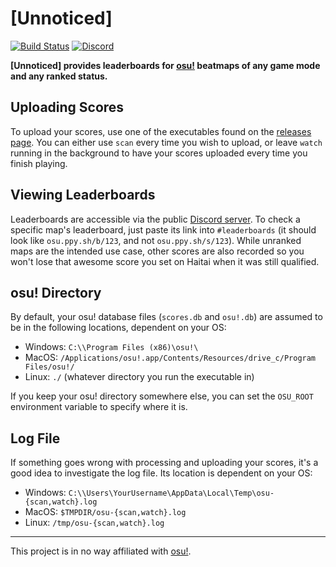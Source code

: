 # [Unnoticed]

[![Build Status](https://travis-ci.org/christopher-dG/unnoticed.svg?branch=master)](https://travis-ci.org/christopher-dG/unnoticed)
[![Discord](https://img.shields.io/badge/Discord-[Unnoticed]-7289da.svg)](https://discord.gg/8gbhTNA)

**[Unnoticed] provides leaderboards for [osu!](https://osu.ppy.sh/home)
beatmaps of any game mode and any ranked status.**

## Uploading Scores

To upload your scores, use one of the executables found on the
[releases page](https://github.com/christopher-dG/unnoticed/releases).
You can either use `scan` every time you wish to upload, or leave `watch`
running in the background to have your scores uploaded every time you finish
playing.

## Viewing Leaderboards

Leaderboards are accessible via the public
[Discord server](https://discord.gg/8gbhTNA). To check a specific map's
leaderboard, just paste its link into `#leaderboards` (it should look like
`osu.ppy.sh/b/123`, and not `osu.ppy.sh/s/123`). While unranked maps are the
intended use case, other scores are also recorded so you won't lose that
awesome score you set on Haitai when it was still qualified.

## osu! Directory

By default, your osu! database files (`scores.db` and `osu!.db`) are assumed to
be in the following locations, dependent on your OS:

* Windows: `C:\\Program Files (x86)\osu!\`
* MacOS: `/Applications/osu!.app/Contents/Resources/drive_c/Program Files/osu!/`
* Linux: `./` (whatever directory you run the executable in)

If you keep your osu! directory somewhere else, you can set the `OSU_ROOT`
environment variable to specify where it is.

## Log File

If something goes wrong with processing and uploading your scores, it's a good
idea to investigate the log file. Its location is dependent on your OS:

* Windows: `C:\\Users\YourUsername\AppData\Local\Temp\osu-{scan,watch}.log`
* MacOS: `$TMPDIR/osu-{scan,watch}.log`
* Linux: `/tmp/osu-{scan,watch}.log`

***

This project is in no way affiliated with [osu!](https://osu.ppy.sh/home).
